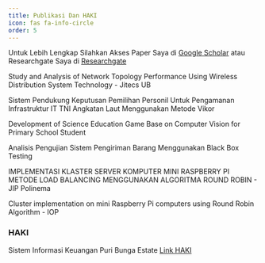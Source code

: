 ```yaml
---
title: Publikasi Dan HAKI
icon: fas fa-info-circle
order: 5
---
```


Untuk Lebih Lengkap Silahkan Akses Paper Saya di <a href="https://scholar.google.com/citations?user=G0fhmWcAAAAJ&hl=id">Google Scholar</a> atau Researchgate Saya di <a href="http://researchgate.net/profile/Mohammad-Rahmat-2">Researchgate</a>

<p>Study and Analysis of Network Topology Performance Using Wireless Distribution System Technology - Jitecs UB</p>
<p>Sistem Pendukung Keputusan Pemilihan Personil Untuk Pengamanan Infrastruktur IT TNI Angkatan Laut Menggunakan Metode Vikor</p>
<p>Development of Science Education Game Base on Computer Vision for Primary School Student</p>
<p>Analisis Pengujian Sistem Pengiriman Barang Menggunakan Black Box Testing</p>
<p>IMPLEMENTASI KLASTER SERVER KOMPUTER MINI RASPBERRY PI METODE LOAD BALANCING MENGGUNAKAN ALGORITMA ROUND ROBIN - JIP Polinema</p>
<p>Cluster implementation on mini Raspberry Pi computers using Round Robin Algorithm - IOP</p>

<h3>HAKI</h3>
<p>Sistem Informasi Keuangan Puri Bunga Estate <a href="">Link HAKI</a></p>
